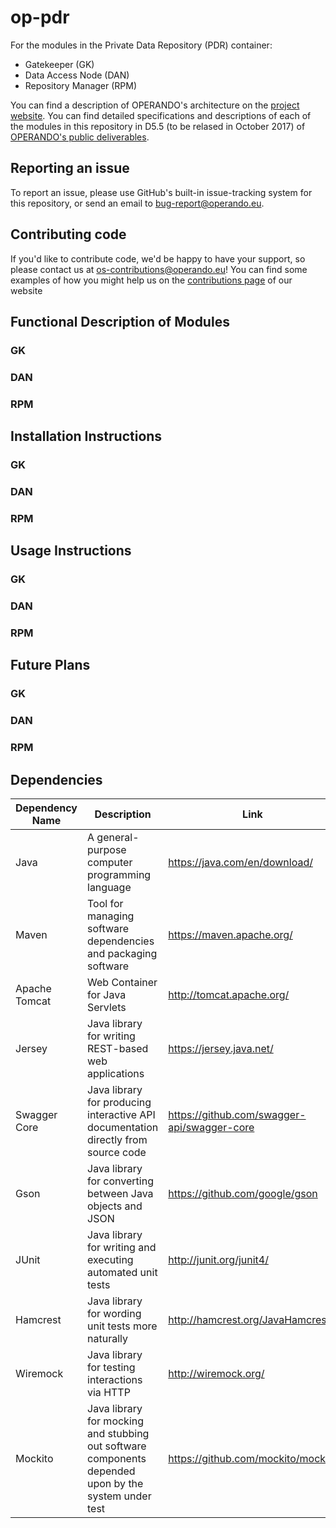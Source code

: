 # op-pdr
For the modules in the Private Data Repository (PDR) container:
 * Gatekeeper (GK)
 * Data Access Node (DAN)
 * Repository Manager (RPM)

You can find a description of OPERANDO's architecture on the [project website](https://www.operando.eu). You can find detailed specifications and descriptions of each of the modules in this repository in D5.5 (to be relased in October 2017) of [OPERANDO's public deliverables](https://www.operando.eu/servizi/moduli/moduli_fase01.aspx?mp=1&fn=6&Campo_78=&Campo_126=68&AggiornaDB=search&moduli1379178994=&__VIEWSTATEGENERATOR=D6660DC7&__EVENTVALIDATION=/wEWCAKInYjvBwK46/eoCgLW6PifAQLM6NSfAQLP6LicAQLM6NifAQLPm7uVCQKtvouLDQGIwuPU0XcXVk7W8FmpEwz15iKL).

## Reporting an issue
To report an issue, please use GitHub's built-in issue-tracking system for this repository, or send an email to bug-report@operando.eu.

## Contributing code
If you'd like to contribute code, we'd be happy to have your support, so please contact us at os-contributions@operando.eu! You can find some examples of how you might help us on the [contributions page](https://www.operando.eu) of our website

## Functional Description of Modules
### GK
### DAN
### RPM

## Installation Instructions
### GK
### DAN
### RPM

## Usage Instructions
### GK
### DAN
### RPM

## Future Plans
### GK
### DAN
### RPM

## Dependencies
Dependency Name|Description|Link|Module|Test-only?
---------------|-----------|----|------|----------
Java|A general-purpose computer programming language|https://java.com/en/download/|GK|
Maven|Tool for managing software dependencies and packaging software|https://maven.apache.org/|GK|
Apache Tomcat|Web Container for Java Servlets|http://tomcat.apache.org/|GK|
Jersey|Java library for writing REST-based web applications|https://jersey.java.net/|GK|
Swagger Core|Java library for producing interactive API documentation directly from source code|https://github.com/swagger-api/swagger-core|GK|
Gson|Java library for converting between Java objects and JSON|https://github.com/google/gson|GK|
JUnit|Java library for writing and executing automated unit tests|http://junit.org/junit4/|GK|Y
Hamcrest|Java library for wording unit tests more naturally|http://hamcrest.org/JavaHamcrest/|GK|Y
Wiremock|Java library for testing interactions via HTTP|http://wiremock.org/|GK|Y
Mockito|Java library for mocking and stubbing out software components depended upon by the system under test|https://github.com/mockito/mockito|GK|Y
